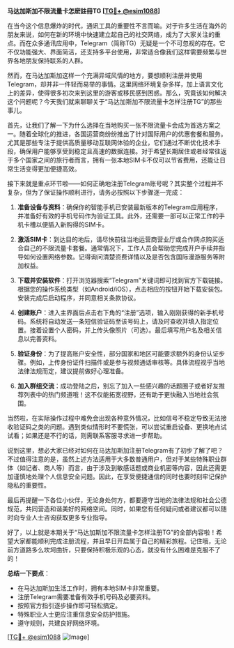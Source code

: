 **马达加斯加不限流量卡怎麽註冊TG [[TG💪+ @esim1088](https://t.me/s/esim1088)]**

在当今这个信息爆炸的时代，通讯工具的重要性不言而喻。对于许多生活在海外的朋友来说，如何在新的环境中快速建立起自己的社交网络，成为了大家关注的重点。而在众多通讯应用中，Telegram（简称TG）无疑是一个不可忽视的存在。它不仅功能强大、界面简洁，还支持多平台使用，非常适合像我们这样需要频繁与世界各地朋友保持联系的人群。

然而，在马达加斯加这样一个充满异域风情的地方，要想顺利注册并使用Telegram，却并非一件轻而易举的事情。这里网络环境复杂多样，加上语言文化上的差异，使得很多初次来到这里的游客或移民感到困惑。那么，究竟该如何解决这个问题呢？今天我们就来聊聊关于“马达加斯加不限流量卡怎样注册TG”的那些事儿。

首先，让我们了解一下为什么选择在当地购买一张不限流量卡会成为首选方案之一。随着全球化的推进，各国运营商纷纷推出了针对国际用户的优惠套餐和服务。尤其是那些专注于提供高质量移动互联网体验的企业，它们通过不断优化技术手段，确保用户能够享受到稳定且高速的数据连接。对于希望长期居住或者经常往返于多个国家之间的旅行者而言，拥有一张本地SIM卡不仅可以节省费用，还能让日常生活变得更加便捷高效。

接下来就是重点环节啦——如何正确地注册Telegram账号呢？其实整个过程并不复杂，但为了保证操作顺利进行，请务必按照以下步骤逐一完成：

1. **准备设备与资料**：确保你的智能手机已安装最新版本的Telegram应用程序，并准备好有效的手机号码作为验证工具。此外，还需要一部可以正常工作的手机卡槽以便插入新购得的SIM卡。

2. **激活SIM卡**：到达目的地后，请尽快前往当地运营商营业厅或合作网点购买适合自己的不限流量卡套餐。通常情况下，工作人员会帮助您完成开户手续并指导如何设置网络参数。记得询问清楚资费详情以及是否包含国际漫游服务等附加权益。

3. **下载并安装软件**：打开浏览器搜索“Telegram”关键词即可找到官方下载链接。根据您的操作系统类型（如Android/iOS），点击相应的按钮开始下载安装包。安装完成后启动程序，并同意相关条款协议。

4. **创建账户**：进入主界面后点击右下角的“注册”选项，输入刚刚获得的新手机号码。系统将自动发送一条短信验证码至该号码上，请及时查收并填入指定位置。接着设置个人密码，并上传头像照片（可选）。最后填写用户名及相关信息以完善资料。

5. **验证身份**：为了提高账户安全性，部分国家和地区可能要求额外的身份认证步骤。例如，上传身份证件扫描件或是参与视频通话审核等。具体流程视乎当地法律法规而定，建议提前做好心理准备。

6. **加入群组交流**：成功登陆之后，别忘了加入一些感兴趣的话题圈子或者好友推荐列表中的热门频道哦！这不仅能拓宽视野，还有助于更快融入当地社会氛围。

当然啦，在实际操作过程中难免会出现各种意外情况，比如信号不稳定导致无法接收验证码之类的问题。遇到类似情形时不要慌张，可以尝试重启设备、更换地点试试看；如果还是不行的话，则需联系客服寻求进一步帮助。

说到这里，想必大家已经对如何在马达加斯加注册Telegram有了初步了解了吧？不过值得注意的是，虽然上述方法适用于大多数普通用户，但对于某些特殊职业群体（如记者、商人等）而言，由于涉及到敏感话题或商业机密等内容，因此还需更加谨慎地处理个人信息安全问题。因此，在享受便捷通信的同时也要时刻牢记保护隐私的重要性。

最后再提醒一下各位小伙伴，无论身处何方，都要遵守当地的法律法规和社会公德规范，共同营造和谐美好的网络空间。同时，如果您有任何疑问或者建议都可以随时向专业人士咨询获取更多专业指导。

好了，以上就是本期关于“马达加斯加不限流量卡怎样注册TG”的全部内容啦！希望大家都能顺利完成注册流程，并且早日开启属于自己的精彩旅程。记住哦，无论前方道路多么坎坷曲折，只要保持积极乐观的心态，就没有什么困难是克服不了的！

**总结一下要点**：
- 在马达加斯加生活工作时，拥有本地SIM卡非常重要。
- 注册Telegram需要准备有效手机号码及必要资料。
- 按照官方指引逐步操作即可轻松搞定。
- 特殊职业人士更应注重信息安全防护措施。
- 遵守规则，共建良好网络环境。

[[TG💪+ @esim1088](https://t.me/s/esim1088) ![Image](https://i.postimg.cc/4NQfJmqS/Snipaste-2025-05-13-00-14-12.png)]